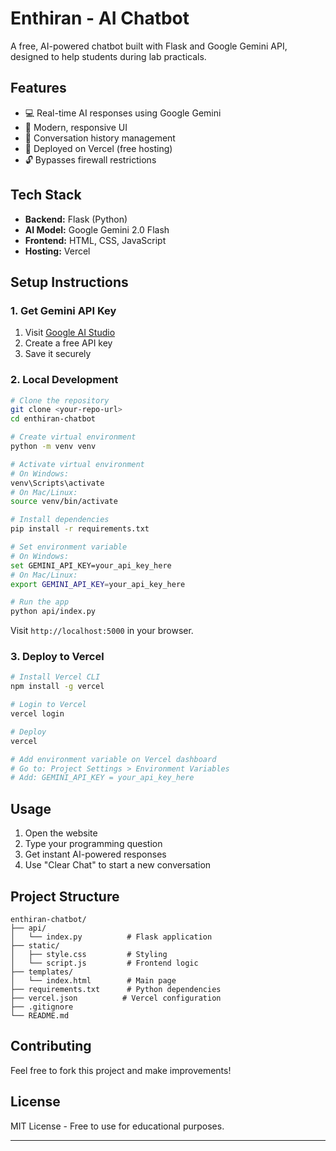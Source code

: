 #  Enthiran - AI Chatbot

A free, AI-powered chatbot built with Flask and Google Gemini API, designed to help students during lab practicals.

## Features

- 💻 Real-time AI responses using Google Gemini
- 🎨 Modern, responsive UI
- 💾 Conversation history management
- 🚀 Deployed on Vercel (free hosting)
- 🔓 Bypasses firewall restrictions

## Tech Stack

- **Backend:** Flask (Python)
- **AI Model:** Google Gemini 2.0 Flash
- **Frontend:** HTML, CSS, JavaScript
- **Hosting:** Vercel

## Setup Instructions

### 1. Get Gemini API Key
1. Visit [Google AI Studio](https://makersuite.google.com/app/apikey)
2. Create a free API key
3. Save it securely

### 2. Local Development

```bash
# Clone the repository
git clone <your-repo-url>
cd enthiran-chatbot

# Create virtual environment
python -m venv venv

# Activate virtual environment
# On Windows:
venv\Scripts\activate
# On Mac/Linux:
source venv/bin/activate

# Install dependencies
pip install -r requirements.txt

# Set environment variable
# On Windows:
set GEMINI_API_KEY=your_api_key_here
# On Mac/Linux:
export GEMINI_API_KEY=your_api_key_here

# Run the app
python api/index.py
```

Visit `http://localhost:5000` in your browser.

### 3. Deploy to Vercel

```bash
# Install Vercel CLI
npm install -g vercel

# Login to Vercel
vercel login

# Deploy
vercel

# Add environment variable on Vercel dashboard
# Go to: Project Settings > Environment Variables
# Add: GEMINI_API_KEY = your_api_key_here
```

## Usage

1. Open the website
2. Type your programming question
3. Get instant AI-powered responses
4. Use "Clear Chat" to start a new conversation

## Project Structure

```
enthiran-chatbot/
├── api/
│   └── index.py          # Flask application
├── static/
│   ├── style.css         # Styling
│   └── script.js         # Frontend logic
├── templates/
│   └── index.html        # Main page
├── requirements.txt      # Python dependencies
├── vercel.json          # Vercel configuration
├── .gitignore
└── README.md
```

## Contributing

Feel free to fork this project and make improvements!

## License

MIT License - Free to use for educational purposes.

---

